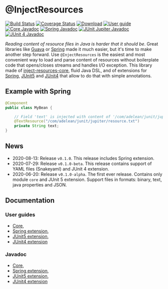 # @InjectResources

[![Build Status](https://travis-ci.org/hosuaby/inject-resources.svg?branch=master)](https://travis-ci.org/hosuaby/inject-resources)
[![Coverage Status](https://coveralls.io/repos/github/hosuaby/inject-resources/badge.svg?branch=master)](https://coveralls.io/github/hosuaby/inject-resources?branch=master)
[![Download](https://api.bintray.com/packages/hosuaby/InjectResources/InjectResources/images/download.svg)](https://bintray.com/hosuaby/InjectResources/InjectResources/_latestVersion)
[![User guide](https://img.shields.io/badge/User%20guide-0.1.0-red)](https://hosuaby.github.io/inject-resources/0.1.0/asciidoc/)
[![Core Javadoc](https://img.shields.io/badge/Core%20Javadoc-0.1.0-orange)](https://javadoc.io/doc/com.adelean/inject-resources-core/0.1.0)
[![Spring Javadoc](https://img.shields.io/badge/Spring%20Javadoc-0.1.0-green)](https://javadoc.io/doc/com.adelean/inject-resources-spring/0.1.0)
[![JUnit Jupiter Javadoc](https://img.shields.io/badge/JUnit%20Jupiter%20Javadoc-0.1.0-blueviolet)](https://javadoc.io/doc/com.adelean/inject-resources-junit-jupiter/0.1.0)
[![JUnit 4 Javadoc](https://img.shields.io/badge/JUnit%204%20Javadoc-0.1.0-yellow)](https://javadoc.io/doc/com.adelean/inject-resources-junit-vintage/0.1.0)

*Reading content of resource files in Java is harder that it should be*. Great libraries like
[Guava](https://github.com/google/guava) or [Spring](https://github.com/spring-projects/spring-framework) made it much
easier, but it's time to make another step forward. Use `@InjectResources` is the easiest and most convenient way to load
and parse content of resources without boilerplate code that opens/closes streams and handles I/O exception. This library
made of [inject-resources-core](https://hosuaby.github.io/inject-resources/0.1.0/asciidoc/#inject-resources-core),
fluid Java DSL, and of extensions for
[Spring](https://hosuaby.github.io/inject-resources/0.1.0/asciidoc/#inject-resources-spring),
[JUnit5](https://hosuaby.github.io/inject-resources/0.1.0/asciidoc/#inject-resources-junit-jupiter) and
[JUnit4](https://hosuaby.github.io/inject-resources/0.1.0/asciidoc/#inject-resources-junit-vintage) that allow to do
that with simple annotations.

## Example with Spring

```java
@Component
public class MyBean {

    // Field 'text' is injected with content of '/com/adelean/junit/jupiter/resource.txt'
    @TextResource("/com/adelean/junit/jupiter/resource.txt")
    private String text;
}
```

## News

- 2020-08-13: Release `v0.1.0`. This release includes Spring extension.
- 2020-07-29: Release `v0.1.0-beta`. This release contains support of YAML files (Snakeyaml) and JUnit 4 extension.
- 2020-06-20: Release `v0.1.0-alpha`. The first ever release. Contains only module `core` and JUnit 5 extension.
Support files in formats: binary, text, java properties and JSON.

## Documentation

### User guides
- [Core](https://hosuaby.github.io/inject-resources/0.1.0/asciidoc/#inject-resources-core),
- [Spring extension](https://hosuaby.github.io/inject-resources/0.1.0/asciidoc/#inject-resources-spring),
- [JUnit5 extension](https://hosuaby.github.io/inject-resources/0.1.0/asciidoc/#inject-resources-junit-jupiter),
- [JUnit4 extension](https://hosuaby.github.io/inject-resources/0.1.0/asciidoc/#inject-resources-junit-vintage)

### Javadoc

- [Core](https://javadoc.io/doc/com.adelean/inject-resources-core/0.1.0),
- [Spring extension](https://javadoc.io/doc/com.adelean/inject-resources-spring/0.1.0),
- [JUnit5 extension](https://javadoc.io/doc/com.adelean/inject-resources-junit-jupiter/0.1.0),
- [JUnit4 extension](https://javadoc.io/doc/com.adelean/inject-resources-junit-vintage/0.1.0)
